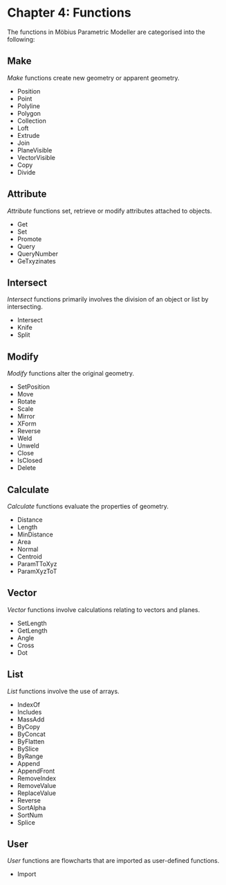 # Chapter 4: Functions

The functions in Möbius Parametric Modeller are categorised into the following:

## Make

_Make_ functions create new geometry or apparent geometry. 

* Position
* Point
* Polyline
* Polygon
* Collection
* Loft
* Extrude
* Join
* PlaneVisible
* VectorVisible
* Copy
* Divide

## Attribute

_Attribute_ functions set, retrieve or modify attributes attached to objects.

* Get
* Set
* Promote
* Query
* QueryNumber
* GeTxyzinates

## Intersect

_Intersect_ functions primarily involves the division of an object or list by intersecting.

* Intersect
* Knife
* Split

## Modify

_Modify_ functions alter the original geometry. 

* SetPosition
* Move
* Rotate
* Scale
* Mirror
* XForm
* Reverse
* Weld
* Unweld
* Close
* IsClosed
* Delete

## Calculate

_Calculate_ functions evaluate the properties of geometry.

* Distance
* Length
* MinDistance
* Area
* Normal
* Centroid
* ParamTToXyz
* ParamXyzToT

## Vector

_Vector_ functions involve calculations relating to vectors and planes.

* SetLength
* GetLength
* Angle
* Cross
* Dot

## List

_List_ functions involve the use of arrays.

* IndexOf
* Includes
* MassAdd
* ByCopy
* ByConcat
* ByFlatten
* BySlice
* ByRange
* Append
* AppendFront
* RemoveIndex
* RemoveValue
* ReplaceValue
* Reverse
* SortAlpha
* SortNum
* Splice

## User

_User_ functions are flowcharts that are imported as user-defined functions.

* Import
